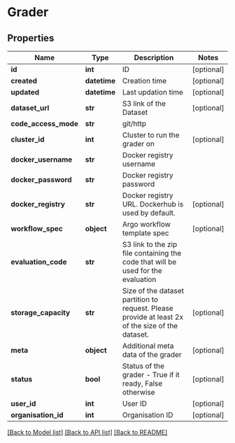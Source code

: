 # Grader

## Properties
Name | Type | Description | Notes
------------ | ------------- | ------------- | -------------
**id** | **int** | ID | [optional] 
**created** | **datetime** | Creation time | [optional] 
**updated** | **datetime** | Last updation time | [optional] 
**dataset_url** | **str** | S3 link of the Dataset | [optional] 
**code_access_mode** | **str** | git/http | 
**cluster_id** | **int** | Cluster to run the grader on | [optional] 
**docker_username** | **str** | Docker registry username | 
**docker_password** | **str** | Docker registry password | 
**docker_registry** | **str** | Docker registry URL. Dockerhub is used by default. | [optional] 
**workflow_spec** | **object** | Argo workflow template spec | [optional] 
**evaluation_code** | **str** | S3 link to the zip file containing the code that will be used for the evaluation | 
**storage_capacity** | **str** | Size of the dataset partition to request. Please provide at least 2x of the size of the dataset. | [optional] 
**meta** | **object** | Additional meta data of the grader | [optional] 
**status** | **bool** | Status of the grader - True if it ready, False otherwise | [optional] 
**user_id** | **int** | User ID | [optional] 
**organisation_id** | **int** | Organisation ID | [optional] 

[[Back to Model list]](../README.md#documentation-for-models) [[Back to API list]](../README.md#documentation-for-api-endpoints) [[Back to README]](../README.md)


